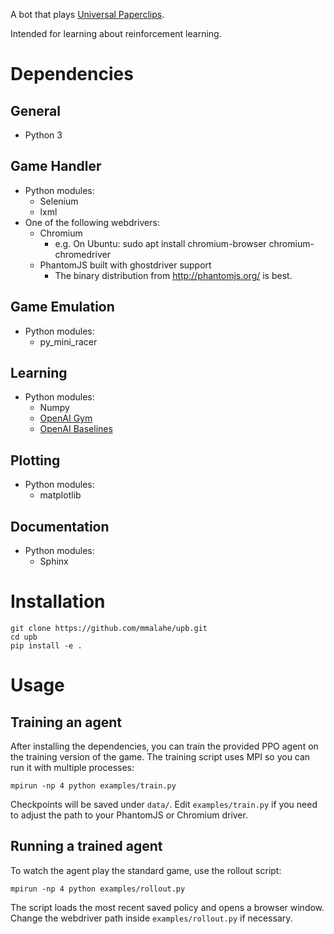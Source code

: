 A bot that plays [Universal Paperclips](http://decisionproblem.com/paperclips/index2.html).

Intended for learning about reinforcement learning.

# Dependencies

## General
- Python 3

## Game Handler
- Python modules:
	- Selenium
	- lxml
- One of the following webdrivers:
	- Chromium
		- e.g. On Ubuntu: sudo apt install chromium-browser chromium-chromedriver
	- PhantomJS built with ghostdriver support
		- The binary distribution from http://phantomjs.org/ is best.

## Game Emulation
- Python modules:
	- py\_mini\_racer

## Learning
- Python modules:
	- Numpy
	- [OpenAI Gym](https://github.com/openai/gym)
	- [OpenAI Baselines](https://github.com/openai/baselines)

## Plotting
- Python modules:
	- matplotlib

## Documentation
- Python modules:
	- Sphinx

# Installation
~~~~
git clone https://github.com/mmalahe/upb.git
cd upb
pip install -e .
~~~~

# Usage

## Training an agent

After installing the dependencies, you can train the provided PPO agent on the
training version of the game. The training script uses MPI so you can run it
with multiple processes:

~~~~
mpirun -np 4 python examples/train.py
~~~~

Checkpoints will be saved under `data/`. Edit `examples/train.py` if you need to
adjust the path to your PhantomJS or Chromium driver.

## Running a trained agent

To watch the agent play the standard game, use the rollout script:

~~~~
mpirun -np 4 python examples/rollout.py
~~~~

The script loads the most recent saved policy and opens a browser window. Change
the webdriver path inside `examples/rollout.py` if necessary.

